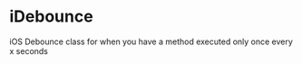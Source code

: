 iDebounce
=========

iOS Debounce class for when you have a method executed only once every x seconds
